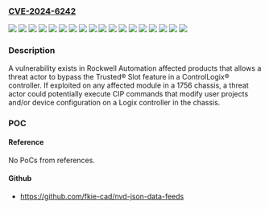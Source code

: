 ### [CVE-2024-6242](https://cve.mitre.org/cgi-bin/cvename.cgi?name=CVE-2024-6242)
![](https://img.shields.io/static/v1?label=Product&message=1756-EN2F&color=blue)
![](https://img.shields.io/static/v1?label=Product&message=1756-EN2T&color=blue)
![](https://img.shields.io/static/v1?label=Product&message=1756-EN2TP&color=blue)
![](https://img.shields.io/static/v1?label=Product&message=1756-EN2TR&color=blue)
![](https://img.shields.io/static/v1?label=Product&message=1756-EN3TR&color=blue)
![](https://img.shields.io/static/v1?label=Product&message=1756-EN4TR&color=blue)
![](https://img.shields.io/static/v1?label=Product&message=ControlLogix%C2%AE%205580%20(1756-L8z)&color=blue)
![](https://img.shields.io/static/v1?label=Product&message=GuardLogix%C2%AE%205580%20%20(1756-L8zS)&color=blue)
![](https://img.shields.io/static/v1?label=Version&message=1756-EN2F%2FC%3A%20V10.009%20&color=brightgreen)
![](https://img.shields.io/static/v1?label=Version&message=1756-EN2T%2FD%3A%20V10.006%20&color=brightgreen)
![](https://img.shields.io/static/v1?label=Version&message=1756-EN2TP%2FA%3A%20V10.020%20&color=brightgreen)
![](https://img.shields.io/static/v1?label=Version&message=1756-EN2TR%2FC%3A%20V10.007%20&color=brightgreen)
![](https://img.shields.io/static/v1?label=Version&message=1756-EN3TR%2FB%3A%20V10.007%20&color=brightgreen)
![](https://img.shields.io/static/v1?label=Version&message=V2%20&color=brightgreen)
![](https://img.shields.io/static/v1?label=Version&message=V28%20&color=brightgreen)
![](https://img.shields.io/static/v1?label=Version&message=V31%20&color=brightgreen)
![](https://img.shields.io/static/v1?label=Version&message=v5.007(unsigned)%2Fv5.027(signed)%20&color=brightgreen)
![](https://img.shields.io/static/v1?label=Vulnerability&message=CWE-420%3A%20Unprotected%20Alternate%20Channel&color=brightgreen)

### Description

A vulnerability exists in Rockwell Automation affected products that allows a threat actor to bypass the Trusted® Slot feature in a ControlLogix® controller. If exploited on any affected module in a 1756 chassis, a threat actor could potentially execute CIP commands that modify user projects and/or device configuration on a Logix controller in the chassis.

### POC

#### Reference
No PoCs from references.

#### Github
- https://github.com/fkie-cad/nvd-json-data-feeds

